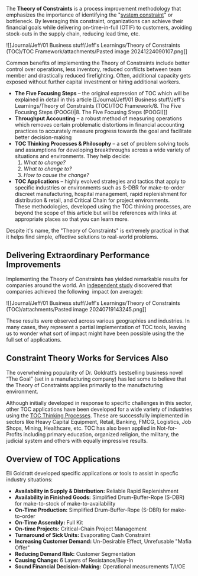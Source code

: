 The **Theory of Constraints** is a process improvement methodology that emphasizes the importance of identifying the "[system constraint](https://www.tocinstitute.org/constraint-definition.html)" or bottleneck. By leveraging this constraint, organizations can achieve their financial goals while delivering on-time-in-full (OTIF) to customers, avoiding stock-outs in the supply chain, reducing lead time, etc.  

![[Journal/Jeff/01 Business stuff/Jeff's Learnings/Theory of Constraints (TOC)/TOC Framework/attachments/Pasted image 20241224090107.png]]
  
​Common benefits of implementing the Theory of Constraints include better control over operations, less inventory, reduced conflicts between team member and drastically reduced firefighting. Often, additional capacity gets exposed without further capital investment or hiring additional workers.

- **The Five Focusing Steps** – the original expression of TOC which will be explained in detail in this article [[Journal/Jeff/01 Business stuff/Jeff's Learnings/Theory of Constraints (TOC)/TOC Framework/8. The Five Focusing Steps (POOGI)|8. The Five Focusing Steps (POOGI)]]
- **Throughput Accounting** – a robust method of measuring operations which removes certain problematic distortions in financial accounting practices to accurately measure progress towards the goal and facilitate better decision-making  
- **TOC Thinking Processes & Philosophy** – a set of problem solving tools and assumptions for developing breakthroughs across a wide variety of situations and environments. They help decide: 
    1. _What to change?_
    2. _What to change to?_
    3. _How to cause the change?_
- **TOC Applications** – highly evolved strategies and tactics that apply to specific industries or environments such as S-DBR for make-to-order discreet manufacturing, hospital management, rapid replenishment for distribution & retail, and Critical Chain for project environments. These methodologies, developed using the TOC thinking processes, are beyond the scope of this article but will be references with links at appropriate places so that you can learn more. 

Despite it's name, the "Theory of Constraints" is extremely practical in that it helps find simple, effective solutions to real-world problems.

## Delivering Extraordinary Performance Improvements

Implementing the Theory of Constraints has yielded remarkable results for companies around the world. An [independent study](https://www.tocinstitute.org/uploads/1/2/7/9/12796657/toc_impact_study.pdf) discovered that companies achieved the following  impact (on average):

![[Journal/Jeff/01 Business stuff/Jeff's Learnings/Theory of Constraints (TOC)/attachments/Pasted image 20240719143245.png]]

These results were observed across various geographies and industries. In many cases, they represent a partial implementation of TOC tools, leaving us to wonder what sort of impact might have been possible using the the full set of applications.  

## Constraint Theory Works for Services Also

The overwhelming popularity of Dr. Goldratt’s bestselling business novel “The Goal” (set in a manufacturing company) has led some to believe that the Theory of Constraints applies primarily to the manufacturing environment.  
  
Although initially developed in response to specific challenges in this sector, other TOC applications have been developed for a wide variety of industries using the [TOC Thinking Processes](https://www.tocinstitute.org/toc-thinking-processes.html). These are successfully implemented in sectors like Heavy Capital Equipment, Retail, Banking, FMCG, Logistics, Job Shops, Mining, Healthcare, etc. TOC has also been applied in Not-for-Profits including primary education, organized religion, the military, the judicial system and others with equally impressive results.

## Overview of TOC Applications

Eli Goldratt developed specific applications or tools to assist in specfic industry situations: 

- **Availability in Supply & Distribution:** Reliable Rapid Replenishment
- **Availability in Finished Goods:** Simplified Drum-Buffer-Rope (S-DBR) for make-to-stock of make-to-availability
- **On-Time Production:** Simplified Drum-Buffer-Rope (S-DBR) for make-to-order
- **On-Time Assembly:** Full Kit
- **On-time Projects:** Critical-Chain Project Management
- **Turnaround of Sick Units:** Evaporating Cash Constraint
- **Increasing Customer Demand:** Un-Desirable Effect, Unrefusable "Mafia Offer"
- **Reducing Demand Risk:** Customer Segmentation
- **Causing Change:** 6 Layers of Resistance/Buy-In
- **Sound Financial Decision-Making:** Operational measurements T/I/OE

